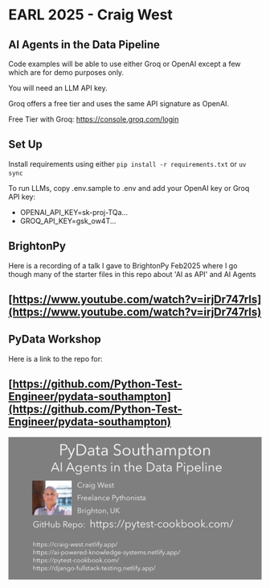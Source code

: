 # EARL 2025 - Craig West

## AI Agents in the Data Pipeline

Code examples will be able to use either Groq or OpenAI except a few which are for demo purposes only.

You will need an LLM API key.

Groq offers a free tier and uses the same API signature as OpenAI.

Free Tier with Groq: https://console.groq.com/login

## Set Up

Install requirements using either `pip install -r requirements.txt` or `uv sync`

To run LLMs, copy .env.sample to .env and add your OpenAI key or Groq API key:

- OPENAI_API_KEY=sk-proj-TQa...
- GROQ_API_KEY=gsk_ow4T...

## BrightonPy

Here is a recording of a talk I gave to BrightonPy Feb2025 where I go though many of the starter files in this repo about 'AI as API' and AI Agents

## [https://www.youtube.com/watch?v=irjDr747rls](https://www.youtube.com/watch?v=irjDr747rls)

## PyData Workshop

Here is a link to the repo for:

## [https://github.com/Python-Test-Engineer/pydata-southampton](https://github.com/Python-Test-Engineer/pydata-southampton)

![PyData Southampton](./images/craig-west-pydata-southampton.png)